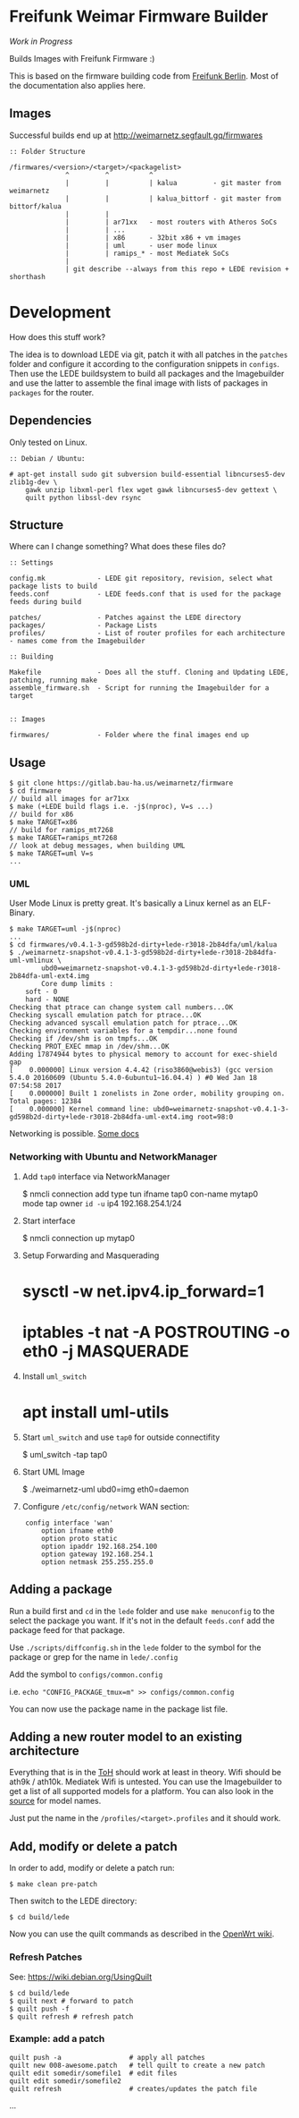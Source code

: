 # Freifunk Weimar Firmware Builder

*Work in Progress* 

Builds Images with Freifunk Firmware :)

This is based on the firmware building code from [Freifunk Berlin](https://github.com/freifunk-berlin/firmware). Most of the documentation also applies here. 



## Images

Successful builds end up at http://weimarnetz.segfault.gq/firmwares

```
:: Folder Structure

/firmwares/<version>/<target>/<packagelist> 
              ^         ^          ^
              |         |          | kalua         - git master from weimarnetz
              |         |          | kalua_bittorf - git master from bittorf/kalua
              |         |
              |         | ar71xx   - most routers with Atheros SoCs
              |         | ... 
              |         | x86      - 32bit x86 + vm images
              |         | uml      - user mode linux
              |         | ramips_* - most Mediatek SoCs
              |
              | git describe --always from this repo + LEDE revision + shorthash

```

# Development 

How does this stuff work? 

The idea is to download LEDE via git, patch it with all patches in the `patches` folder and configure it according to the configuration snippets in `configs`. 
Then use the LEDE buildsystem to build all packages and the Imagebuilder and use the latter to assemble the final image with lists of packages in `packages` for the router. 

## Dependencies 

Only tested on Linux. 


```
:: Debian / Ubuntu: 

# apt-get install sudo git subversion build-essential libncurses5-dev zlib1g-dev \
    gawk unzip libxml-perl flex wget gawk libncurses5-dev gettext \ 
    quilt python libssl-dev rsync 
```

## Structure  

Where can I change something? What does these files do? 

```
:: Settings

config.mk             - LEDE git repository, revision, select what package lists to build
feeds.conf            - LEDE feeds.conf that is used for the package feeds during build

patches/              - Patches against the LEDE directory 
packages/             - Package Lists 
profiles/             - List of router profiles for each architecture - names come from the Imagebuilder

:: Building 

Makefile              - Does all the stuff. Cloning and Updating LEDE, patching, running make
assemble_firmware.sh  - Script for running the Imagebuilder for a target


:: Images  

firmwares/            - Folder where the final images end up 

```

## Usage 

```
$ git clone https://gitlab.bau-ha.us/weimarnetz/firmware
$ cd firmware
// build all images for ar71xx
$ make (+LEDE build flags i.e. -j$(nproc), V=s ...) 
// build for x86
$ make TARGET=x86
// build for ramips_mt7268 
$ make TARGET=ramips_mt7268 
// look at debug messages, when building UML
$ make TARGET=uml V=s 
...
``` 

### UML 

User Mode Linux is pretty great. It's basically a Linux kernel as an ELF-Binary. 

```
$ make TARGET=uml -j$(nproc) 
...
$ cd firmwares/v0.4.1-3-gd598b2d-dirty+lede-r3018-2b84dfa/uml/kalua
$ ./weimarnetz-snapshot-v0.4.1-3-gd598b2d-dirty+lede-r3018-2b84dfa-uml-vmlinux \ 
        ubd0=weimarnetz-snapshot-v0.4.1-3-gd598b2d-dirty+lede-r3018-2b84dfa-uml-ext4.img
        Core dump limits :
	soft - 0
	hard - NONE
Checking that ptrace can change system call numbers...OK
Checking syscall emulation patch for ptrace...OK
Checking advanced syscall emulation patch for ptrace...OK
Checking environment variables for a tempdir...none found
Checking if /dev/shm is on tmpfs...OK
Checking PROT_EXEC mmap in /dev/shm...OK
Adding 17874944 bytes to physical memory to account for exec-shield gap
[    0.000000] Linux version 4.4.42 (riso3860@webis3) (gcc version 5.4.0 20160609 (Ubuntu 5.4.0-6ubuntu1~16.04.4) ) #0 Wed Jan 18 07:54:58 2017
[    0.000000] Built 1 zonelists in Zone order, mobility grouping on.  Total pages: 12384
[    0.000000] Kernel command line: ubd0=weimarnetz-snapshot-v0.4.1-3-gd598b2d-dirty+lede-r3018-2b84dfa-uml-ext4.img root=98:0
``` 

Networking is possible. [Some docs](https://vincent.bernat.im/en/blog/2011-uml-network-lab.html#networking)

### Networking with Ubuntu and NetworkManager 

1. Add `tap0` interface via NetworkManager 


    $ nmcli connection add type tun ifname tap0 con-name mytap0 \
                        mode tap owner `id -u` ip4 192.168.254.1/24

2. Start interface 


    $ nmcli connection up mytap0 

3. Setup Forwarding and Masquerading 


    # sysctl -w net.ipv4.ip_forward=1 
    # iptables -t nat -A POSTROUTING -o eth0 -j MASQUERADE

4. Install `uml_switch` 


    # apt install uml-utils 

5. Start `uml_switch` and use `tap0` for outside connectifity


    $ uml_switch -tap tap0 

6. Start UML Image 


    $ ./weimarnetz-uml ubd0=img eth0=daemon 

7. Configure `/etc/config/network` WAN section: 


```
    config interface 'wan' 
        option ifname eth0 
	    option proto static 
	    option ipaddr 192.168.254.100
	    option gateway 192.168.254.1
	    option netmask 255.255.255.0
```


## Adding a package 

Run a build first and `cd` in the `lede` folder and use `make menuconfig` to the select the package you want. If it's not in the default `feeds.conf` add the package feed for that package. 

Use `./scripts/diffconfig.sh` in the `lede` folder to the symbol for the package or grep for the name in `lede/.config` 

Add the symbol to `configs/common.config` 

i.e. `echo "CONFIG_PACKAGE_tmux=m" >> configs/common.config`

You can now use the package name in the package list file. 

## Adding a new router model to an existing architecture

Everything that is in the [ToH](https://lede-project.org/toh/start) should work at least in theory. Wifi should be ath9k / ath10k. Mediatek Wifi is untested. 
You can use the Imagebuilder to get a list of all supported models for a platform. You can also look in the [source](https://git.lede-project.org/?p=source.git;a=tree;f=target/linux/ar71xx/image) for model names. 

Just put the name in the `/profiles/<target>.profiles` and it should work. 

## Add, modify or delete a patch

In order to add, modify or delete a patch run:

    $ make clean pre-patch

Then switch to the LEDE directory:

    $ cd build/lede

Now you can use the quilt commands as described in the [OpenWrt wiki](https://wiki.openwrt.org/doc/devel/patches).

### Refresh Patches 

See: https://wiki.debian.org/UsingQuilt

```
$ cd build/lede 
$ quilt next # forward to patch 
$ quilt push -f 
$ quilt refresh # refresh patch 
```

### Example: add a patch

```
quilt push -a                 # apply all patches
quilt new 008-awesome.patch   # tell quilt to create a new patch
quilt edit somedir/somefile1  # edit files
quilt edit somedir/somefile2
quilt refresh                 # creates/updates the patch file
```

...
